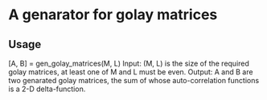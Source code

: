# A genarator for golay matrices
## Usage
  [A, B] = gen_golay_matrices(M, L) 
  Input: (M, L) is the size of the required golay matrices, at least one of M and L must be even.
  Output: A and B are two genarated golay matrices, the sum of whose auto-correlation functions is a 2-D delta-function.
